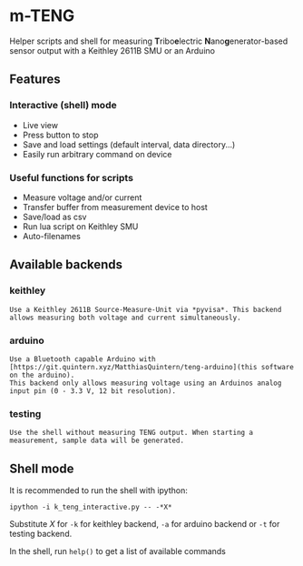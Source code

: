 # m-TENG
Helper scripts and shell for measuring **T**ribo**e**lectric **N**ano**g**enerator-based sensor output with a Keithley 2611B SMU or an Arduino

## Features

### Interactive (shell) mode
- Live view
- Press button to stop
- Save and load settings (default interval, data directory...)
- Easily run arbitrary command on device


### Useful functions for scripts
- Measure voltage and/or current
- Transfer buffer from measurement device to host
- Save/load as csv
- Run lua script on Keithley SMU
- Auto-filenames

## Available backends
### keithley
    Use a Keithley 2611B Source-Measure-Unit via *pyvisa*. This backend allows measuring both voltage and current simultaneously.

### arduino
    Use a Bluetooth capable Arduino with [https://git.quintern.xyz/MatthiasQuintern/teng-arduino](this software on the arduino).
    This backend only allows measuring voltage using an Arduinos analog input pin (0 - 3.3 V, 12 bit resolution).

### testing
    Use the shell without measuring TENG output. When starting a measurement, sample data will be generated.


## Shell mode
It is recommended to run the shell with ipython:
```shell
ipython -i k_teng_interactive.py -- -*X*
```
Substitute *X* for `-k` for keithley backend, `-a` for arduino backend or `-t` for testing backend.

In the shell, run `help()` to get a list of available commands
